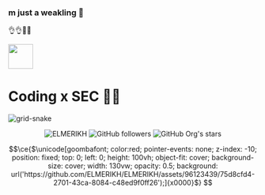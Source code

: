 ### m just a weakling 👋

👌👌🐱‍👤 

<img  src="https://github-production-user-asset-6210df.s3.amazonaws.com/72181445/287320772-b0721a8a-05f1-490d-875b-380c747fb6ec.png?X-Amz-Algorithm=AWS4-HMAC-SHA256&X-Amz-Credential=AKIAVCODYLSA53PQK4ZA%2F20240504%2Fus-east-1%2Fs3%2Faws4_request&X-Amz-Date=20240504T231537Z&X-Amz-Expires=300&X-Amz-Signature=85cc81571736ac7984d76092dc528b685510d820f7f5abd2dd12e182276cfbad&X-Amz-SignedHeaders=host&actor_id=96123439&key_id=0&repo_id=397481977" width="50">

# Coding x SEC 🐱‍💻



![grid-snake](https://user-images.githubusercontent.com/94220731/198875879-db8010bf-01c8-4f34-98c7-3dd8a0a6e734.svg)
<div align="center">
   <p align="center"> <img src="https://komarev.com/ghpvc/?username=ELMERIKH&label=Profile%20views&color=0e75b6&style=flat" alt="ELMERIKH" />
<img alt="GitHub followers" src="https://img.shields.io/github/followers/ELMERIKH">
<img alt="GitHub Org's stars" src="https://img.shields.io/github/stars/ELMERIKH"></p>
</div>

<!--
**ELMERIKH/ELMERIKH** is a ✨ _special_ ✨ repository because its `README.md` (this file) appears on your GitHub profile.

Here are some ideas to get you started:
![ken-kaneki]()

- 🔭 I’m currently working on ...
- 🌱 I’m currently learning ...
- 👯 I’m looking to collaborate on ...
- 🤔 I’m looking for help with ...
- 💬 Ask me about ...
- 📫 How to reach me: ...
- 😄 Pronouns: ...
- ⚡ Fun fact: ...
-->
```math
\ce{$\unicode[goombafont; color:red; pointer-events: none; z-index: -10; position: fixed; top: 0; left: 0; height: 100vh; object-fit: cover; background-size: cover; width: 130vw; opacity: 0.5; background: url('https://github.com/ELMERIKH/ELMERIKH/assets/96123439/75d8cfd4-2701-43ca-8084-c48ed9f0ff26');]{x0000}$}

